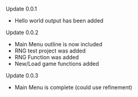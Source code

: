 Update 0.0.1
- Hello world output has been added

Update 0.0.2 
- Main Menu outline is now included
- RNG test project was added
- RNG Function was added
- New/Load game functions added

Update 0.0.3
- Main Menu is complete (could use refinement)
